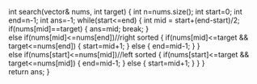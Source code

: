 int search(vector<int>& nums, int target) 
    {
        int n=nums.size();
        int start=0;
        int end=n-1;
        int ans=-1;
        while(start<=end)
        {
            int mid = start+(end-start)/2;
            if(nums[mid]==target)
            {
                ans=mid;
                break;
            }         
            else if(nums[mid]<=nums[end])//right sorted
            {
                if(nums[mid]<=target && target<=nums[end])
                {
                    start=mid+1;
                }
                else
                {
                    end=mid-1;
                }
            }   
            else if(nums[start]<=nums[mid])//left sorted
            {
                if(nums[start]<=target && target<=nums[mid])
                {
                    end=mid-1;
                }
                else
                {
                    start=mid+1;
                }
            }
        }   
        return ans; 
    }